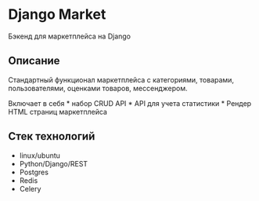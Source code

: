 # Django Market

Бэкенд для маркетплейса на Django

## Описание
Стандартный функционал маркетплейса с категориями, товарами, пользователями, оценками товаров, мессенджером.

Включает в себя 
    * набор CRUD API
    * API для учета статистики
    * Рендер HTML страниц маркетплейса

## Стек технологий

* linux/ubuntu
* Python/Django/REST
* Postgres
* Redis
* Celery
